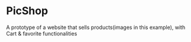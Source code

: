 # PicShop
A prototype of a website that sells products(images in this example), with Cart &amp; favorite functionalities
